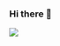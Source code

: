 ### Hi there 👋


 <!-- Snake Code Contribution Map 贪吃蛇代码贡献图 -->
  <img src="https://cdn.jsdelivr.net/gh/Jsu-ysj/Jsu-ysj/profile-snake-contrib/github-contribution-grid-snake-dark.svg" />
<!--
**Jsu-ysj/Jsu-ysj** is a ✨ _special_ ✨ repository because its `README.md` (this file) appears on your GitHub profile.

Here are some ideas to get you started:

- 🔭 I’m currently working on ...
- 🌱 I’m currently learning ...
- 👯 I’m looking to collaborate on ...
- 🤔 I’m looking for help with ...
- 💬 Ask me about ...
- 📫 How to reach me: ...
- 😄 Pronouns: ...
- ⚡ Fun fact: ...
-->
